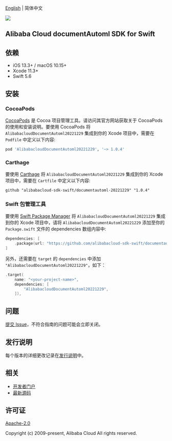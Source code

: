 [English](README.md) | 简体中文

![](https://aliyunsdk-pages.alicdn.com/icons/AlibabaCloud.svg)

## Alibaba Cloud documentAutoml SDK for Swift

## 依赖

- iOS 13.3+ / macOS 10.15+
- Xcode 11.3+
- Swift 5.6

## 安装

### CocoaPods

[CocoaPods](https://cocoapods.org) 是 Cocoa 项目管理工具。请访问其官方网站获取关于 CocoaPods 的使用和安装说明。要使用 CocoaPods 将 `AlibabacloudDocumentAutoml20221229` 集成到你的 Xcode 项目中，需要在 `Podfile` 中定义以下内容:

```ruby
pod 'AlibabacloudDocumentAutoml20221229', '~> 1.0.4'
```

### Carthage

要使用 [Carthage](https://github.com/Carthage/Carthage) 将 `AlibabacloudDocumentAutoml20221229` 集成到你的 Xcode 项目中，需要在 `Cartfile` 中定义以下内容:

```ogdl
github "alibabacloud-sdk-swift/documentautoml-20221229" "1.0.4"
```

### Swift 包管理工具

要使用 [Swift Package Manager](https://swift.org/package-manager/) 将 `AlibabacloudDocumentAutoml20221229` 集成到你的 Xcode 项目中，请将 `AlibabacloudDocumentAutoml20221229` 添加至你的 `Package.swift` 文件的 dependencies 数组内容中:

```swift
dependencies: [
    .package(url: "https://github.com/alibabacloud-sdk-swift/documentautoml-20221229.git", from: "1.0.4")
]
```

另外，还需要在 `target` 的 `dependencies` 中添加 `"AlibabacloudDocumentAutoml20221229"`，如下：

```swift
.target(
    name: "<your-project-name>",
    dependencies: [
        "AlibabacloudDocumentAutoml20221229",
    ]),
```

## 问题

[提交 Issue](https://github.com/alibabacloud-sdk-swift/documentautoml-20221229/issues/new)，不符合指南的问题可能会立即关闭。

## 发行说明

每个版本的详细更改记录在[发行说明](./ChangeLog.txt)中。

## 相关

* [开发者门户](https://next.api.aliyun.com/home)
* [最新源码](https://github.com/alibabacloud-sdk-swift/documentautoml-20221229)

## 许可证

[Apache-2.0](http://www.apache.org/licenses/LICENSE-2.0)

Copyright (c) 2009-present, Alibaba Cloud All rights reserved.
